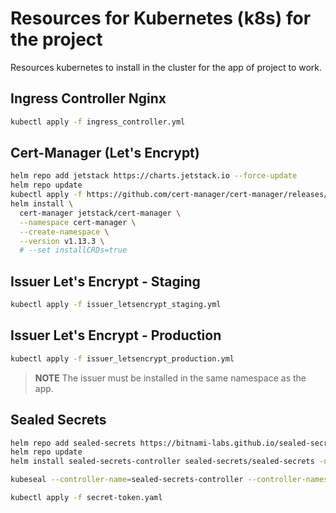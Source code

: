 # Resources for Kubernetes (k8s) for the project

Resources kubernetes to install in the cluster for the app of project to work.

## Ingress Controller Nginx

```bash
kubectl apply -f ingress_controller.yml
```

## Cert-Manager (Let's Encrypt)

```bash
helm repo add jetstack https://charts.jetstack.io --force-update
helm repo update
kubectl apply -f https://github.com/cert-manager/cert-manager/releases/download/v1.13.3/cert-manager.crds.yaml
helm install \
  cert-manager jetstack/cert-manager \
  --namespace cert-manager \
  --create-namespace \
  --version v1.13.3 \
  # --set installCRDs=true
```

## Issuer Let's Encrypt - Staging

```bash
kubectl apply -f issuer_letsencrypt_staging.yml
```

## Issuer Let's Encrypt - Production

```bash
kubectl apply -f issuer_letsencrypt_production.yml
```

> **NOTE** The issuer must be installed in the same namespace as the app.

## Sealed Secrets

```bash
helm repo add sealed-secrets https://bitnami-labs.github.io/sealed-secrets
helm repo update
helm install sealed-secrets-controller sealed-secrets/sealed-secrets -n kube-system

kubeseal --controller-name=sealed-secrets-controller --controller-namespace=kube-system --format yaml < token.yaml > secret-token.yaml

kubectl apply -f secret-token.yaml
```

